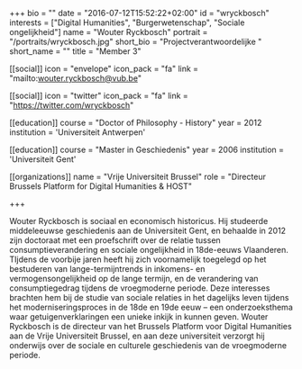 +++
bio = ""
date = "2016-07-12T15:52:22+02:00"
id = "wryckbosch"
interests = ["Digital Humanities", "Burgerwetenschap", "Sociale ongelijkheid"]
name = "Wouter Ryckbosch"
portrait = "/portraits/wryckbosch.jpg"
short_bio = "Projectverantwoordelijke "
short_name = ""
title = "Member 3"

[[social]]
    icon = "envelope"
    icon_pack = "fa"
    link = "mailto:wouter.ryckbosch@vub.be"

[[social]]
    icon = "twitter"
    icon_pack = "fa"
    link = "https://twitter.com/wryckbosch"

[[education]]
    course = "Doctor of Philosophy - History"
    year = 2012
    institution = 'Universiteit Antwerpen'
    
[[education]]
    course = "Master in Geschiedenis"
    year = 2006
    institution = 'Universiteit Gent'

[[organizations]]
    name = "Vrije Universiteit Brussel"
    role = "Directeur Brussels Platform for Digital Humanities & HOST"
    

+++

Wouter Ryckbosch is sociaal en economisch historicus. Hij studeerde middeleeuwse geschiedenis aan de Universiteit Gent, en behaalde in 2012 zijn doctoraat met een proefschrift over de relatie tussen consumptieverandering en sociale ongelijkheid in 18de-eeuws Vlaanderen. TIjdens de voorbije jaren heeft hij zich voornamelijk toegelegd op het bestuderen van lange-termijntrends in inkomens- en vermogensongelijkheid op de lange termijn, en de verandering van consumptiegedrag tijdens de vroegmoderne periode. Deze interesses brachten hem bij de studie van sociale relaties in het dagelijks leven tijdens het moderniseringsproces in de 18de en 19de eeuw – een onderzoeksthema waar getuigenverklaringen een unieke inkijk in kunnen geven. Wouter Ryckbosch is de directeur van het Brussels Platform voor Digital Humanities aan de Vrije Universiteit Brussel, en aan deze universiteit verzorgt hij onderwijs over de sociale en culturele geschiedenis van de vroegmoderne periode.